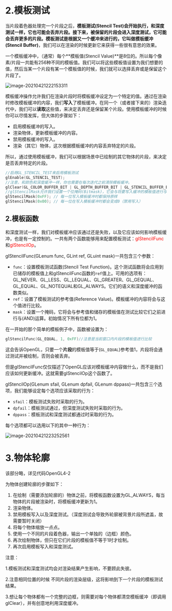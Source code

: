 # 2.模板测试

当片段着色器处理完一个片段之后，**模板测试(Stencil Test)**会开始执行，和深度测试一样，它也可能会丢弃片段。接下来，被保留的片段会进入深度测试，它可能会丢弃更多的片段。模板测试是根据又一个缓冲来进行的，它叫做**模板缓冲(Stencil Buffer)**，我们可以在渲染的时候更新它来获得一些很有意思的效果。

一个模板缓冲中，（通常）每个**模板值(Stencil Value)**是8位的。所以每个像素/片段一共能有256种不同的模板值。我们可以将这些模板值设置为我们想要的值，然后当某一个片段有某一个模板值的时候，我们就可以选择丢弃或是保留这个片段了。

![image-20210421222153311](C:\Users\HP\AppData\Roaming\Typora\typora-user-images\image-20210421222153311.png)

模板缓冲操作允许我们在渲染片段时将模板缓冲设定为一个特定的值。通过在渲染时修改模板缓冲的内容，我们**写入**了模板缓冲。在同一个（或者接下来的）渲染迭代中，我们可以**读取**这些值，来决定丢弃还是保留某个片段。使用模板缓冲的时候你可以尽情发挥，但大体的步骤如下：

- 启用模板缓冲的写入。
- 渲染物体，更新模板缓冲的内容。
- 禁用模板缓冲的写入。
- 渲染（其它）物体，这次根据模板缓冲的内容丢弃特定的片段。

所以，通过使用模板缓冲，我们可以根据场景中已绘制的其它物体的片段，来决定是否丢弃特定的片段。

```c++
//启用GL_STENCIL_TEST来启用模板测试
glEnable(GL_STENCIL_TEST);
//注意，和颜色和深度缓冲一样，你也需要在每次迭代之前清除模板缓冲。
glClear(GL_COLOR_BUFFER_BIT | GL_DEPTH_BUFFER_BIT | GL_STENCIL_BUFFER_BIT);
//glStencilMask允许我们设置一个位掩码(Bitmask)，它会与将要写入缓冲的模板值进行与(AND)运算
glStencilMask(0xFF); // 每一位写入模板缓冲时都保持原样
glStencilMask(0x00); // 每一位在写入模板缓冲时都会变成0（禁用写入）
```

## 2.模板函数

和深度测试一样，我们对模板缓冲应该通过还是失败，以及它应该如何影响模板缓冲，也是有一定控制的。一共有两个函数能够用来配置模板测试：<font color=red>glStencilFunc</font>和<font color=red>glStencilOp</font>。

glStencilFunc(GLenum func, GLint ref, GLuint mask)一共包含三个参数：

- `func`：设置模板测试函数(Stencil Test Function)。这个测试函数将会应用到已储存的模板值上和glStencilFunc函数的`ref`值上。可用的选项有：GL_NEVER、GL_LESS、GL_LEQUAL、GL_GREATER、GL_GEQUAL、GL_EQUAL、GL_NOTEQUAL和GL_ALWAYS。它们的语义和深度缓冲的函数类似。
- `ref`：设置了模板测试的参考值(Reference Value)。模板缓冲的内容将会与这个值进行比较。
- `mask`：设置一个掩码，它将会与参考值和储存的模板值在测试比较它们之前进行与(AND)运算。初始情况下所有位都为1。

在一开始的那个简单的模板例子中，函数被设置为：

```c++
glStencilFunc(GL_EQUAL, 1, 0xFF)//注意是当前窗口内片段的模板值进行比较
```

这会告诉OpenGL，只要一个**片段**的模板值等于(`GL_EQUAL`)参考值1，片段将会通过测试并被绘制，否则会被丢弃。

但是glStencilFunc仅仅描述了OpenGL应该对模板缓冲内容做什么，而不是我们应该如何更新缓冲。这就需要glStencilOp这个函数了。

glStencilOp(GLenum sfail, GLenum dpfail, GLenum dppass)一共包含三个选项，我们能够设定每个选项应该采取的行为：

- `sfail`：模板测试失败时采取的行为。
- `dpfail`：模板测试通过，但深度测试失败时采取的行为。
- `dppass`：模板测试和深度测试都通过时采取的行为。

每个选项都可以选用以下的其中一种行为：

![image-20210421223252561](C:\Users\HP\AppData\Roaming\Typora\typora-user-images\image-20210421223252561.png)

# 3.物体轮廓

该部分略，详见代码OpenGL4-2

为物体创建轮廓的步骤如下：

1. 在绘制（需要添加轮廓的）物体之前，将模板函数设置为GL_ALWAYS，每当物体的片段被渲染时，将模板缓冲更新为1。
2. 渲染物体。
3. 禁用模板写入以及深度测试。（深度测试会导致外轮廓被背景片段所遮盖，故需要暂时关闭）
4. 将每个物体缩放一点点。
5. 使用一个不同的片段着色器，输出一个单独的（边框）颜色。
6. 再次绘制物体，但只在它们片段的模板值不等于1时才绘制。
7. 再次启用模板写入和深度测试。

注意：

1.模板测试和深度测试均会对渲染结果产生影响，不要顾此失彼。

2.注意相同位置的时候 不同片段的渲染层级，这将影响到下一个片段的模板测试结果。

3.想让每个物体都有一个完整的边框，则需要对每个物体都清空模板缓冲（即调用glClear），并有创意地利用深度缓冲。